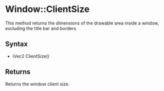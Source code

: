 # Window::ClientSize #
This method returns the dimensions of the drawable area inside a window, excluding the title bar and borders.

## Syntax ##
- iVec2 ClientSize()

## Returns ##
Returns the window client size.
